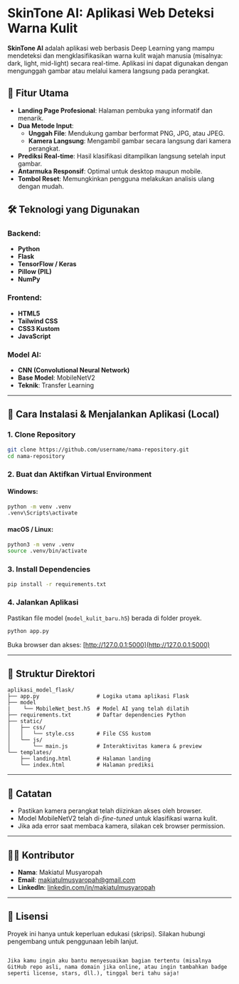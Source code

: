 
# SkinTone AI: Aplikasi Web Deteksi Warna Kulit

**SkinTone AI** adalah aplikasi web berbasis Deep Learning yang mampu mendeteksi dan mengklasifikasikan warna kulit wajah manusia (misalnya: dark, light, mid-light) secara real-time. Aplikasi ini dapat digunakan dengan mengunggah gambar atau melalui kamera langsung pada perangkat.



## 🎯 Fitur Utama

- **Landing Page Profesional**: Halaman pembuka yang informatif dan menarik.
- **Dua Metode Input**:
  - **Unggah File**: Mendukung gambar berformat PNG, JPG, atau JPEG.
  - **Kamera Langsung**: Mengambil gambar secara langsung dari kamera perangkat.
- **Prediksi Real-time**: Hasil klasifikasi ditampilkan langsung setelah input gambar.
- **Antarmuka Responsif**: Optimal untuk desktop maupun mobile.
- **Tombol Reset**: Memungkinkan pengguna melakukan analisis ulang dengan mudah.



## 🛠️ Teknologi yang Digunakan

### Backend:
- **Python**
- **Flask**
- **TensorFlow / Keras**
- **Pillow (PIL)**
- **NumPy**

### Frontend:
- **HTML5**
- **Tailwind CSS**
- **CSS3 Kustom**
- **JavaScript**

### Model AI:
- **CNN (Convolutional Neural Network)**
- **Base Model**: MobileNetV2
- **Teknik**: Transfer Learning

---

## 🚀 Cara Instalasi & Menjalankan Aplikasi (Local)

### 1. Clone Repository
```bash
git clone https://github.com/username/nama-repository.git
cd nama-repository
````

### 2. Buat dan Aktifkan Virtual Environment

#### Windows:

```bash
python -m venv .venv
.venv\Scripts\activate
```

#### macOS / Linux:

```bash
python3 -m venv .venv
source .venv/bin/activate
```

### 3. Install Dependencies

```bash
pip install -r requirements.txt
```

### 4. Jalankan Aplikasi

Pastikan file model (`model_kulit_baru.h5`) berada di folder proyek.

```bash
python app.py
```

Buka browser dan akses: [http://127.0.0.1:5000](http://127.0.0.1:5000)

---

## 📁 Struktur Direktori

```
aplikasi_model_flask/
├── app.py                  # Logika utama aplikasi Flask
├── model
|    └── MobileNet_best.h5  # Model AI yang telah dilatih
├── requirements.txt        # Daftar dependencies Python
├── static/
│   ├── css/
│   │   └── style.css       # File CSS kustom
│   └── js/
│       └── main.js         # Interaktivitas kamera & preview
└── templates/
    ├── landing.html        # Halaman landing
    └── index.html          # Halaman prediksi
```

---

## 📌 Catatan

* Pastikan kamera perangkat telah diizinkan akses oleh browser.
* Model MobileNetV2 telah di-*fine-tuned* untuk klasifikasi warna kulit.
* Jika ada error saat membaca kamera, silakan cek browser permission.

---

## 👩‍💻 Kontributor

* **Nama**: Makiatul Musyaropah
* **Email**: [makiatulmusyaropah@gmail.com](mailto:makiatulmusyaropah@gmail.com)
* **LinkedIn**: [linkedin.com/in/makiatulmusyaropah](https://linkedin.com/in/makiatulmusyaropah)

---

## 📄 Lisensi

Proyek ini hanya untuk keperluan edukasi (skripsi). Silakan hubungi pengembang untuk penggunaan lebih lanjut.

```

Jika kamu ingin aku bantu menyesuaikan bagian tertentu (misalnya GitHub repo asli, nama domain jika online, atau ingin tambahkan badge seperti license, stars, dll.), tinggal beri tahu saja!
```
